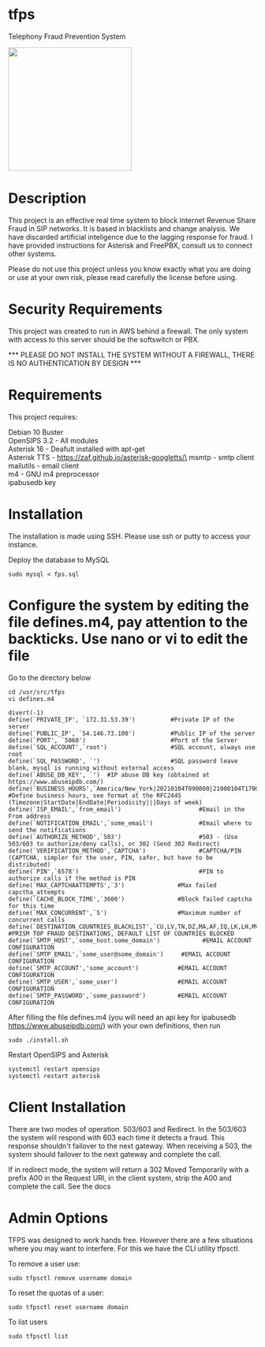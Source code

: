 # tfps
Telephony Fraud Prevention System

<img src="https://user-images.githubusercontent.com/4958202/129224574-0f294ebd-3e48-4a19-83e7-fa09529f576c.jpg" width="250">

# Description

This project is an effective real time system to block Internet Revenue Share Fraud in SIP networks. It is based in blacklists and change analysis. We have discarded artificial inteligence due to the lagging response for fraud. I have provided instructions for Asterisk and FreePBX, consult us to connect other systems. 

Please do not use this project unless you know exactly what you are doing or use at your own risk, please read carefully the license before using. 

# Security Requirements

This project was created to run in AWS behind a firewall. The only system with access to this server should be the softswitch or PBX. 

*** PLEASE DO NOT INSTALL THE SYSTEM WITHOUT A FIREWALL, THERE IS NO AUTHENTICATION BY DESIGN ***

# Requirements
This project requires:

Debian 10 Buster\
OpenSIPS 3.2 - All modules\
Asterisk 16  - Deafult installed with apt-get\
Asterisk TTS - https://zaf.github.io/asterisk-googletts/\
msmtp - smtp client\
mailutils - email client\
m4 - GNU m4 preprocessor\
ipabusedb key

# Installation

The installation is made using SSH. Please use ssh or putty to access your instance. 

Deploy the database to MySQL 

```
sudo mysql < fps.sql
```

# Configure the system by editing the file defines.m4, pay attention to the backticks. Use nano or vi to edit the file 

Go to the directory below 

```
cd /usr/src/tfps
vi defines.m4
``` 

```
divert(-1)
define(`PRIVATE_IP', `172.31.53.39')          #Private IP of the server
define(`PUBLIC_IP', `54.146.73.100')          #Public IP of the server
define(`PORT', `5060')                        #Port of the Server
define(`SQL_ACCOUNT',`root')                  #SQL account, always use root
define(`SQL_PASSWORD', `')                    #SQL password leave blank, mysql is running without external access
define(`ABUSE_DB_KEY', `')  #IP abuse DB key (obtained at https://www.abuseipdb.com/)
define(`BUSINESS_HOURS',`America/New_York|20210104T090000|21000104T170000||WEEKLY|||MO,TU,WE,TH,FR')        #Define business hours, see format at the RFC2445 (Timezone|StartDate|EndDate|Periodicity|||Days of week)
define(`ISP_EMAIL',`from_email')                      #Email in the From address
define(`NOTIFICATION_EMAIL',`some_email')             #Email where to send the notifications
define(`AUTHORIZE_METHOD',`503')                      #503 - (Use 503/603 to authorize/deny calls), or 302 (Send 302 Redirect) 
define(`VERIFICATION_METHOD',`CAPTCHA')               #CAPTCHA/PIN (CAPTCHA, simpler for the user, PIN, safer, but have to be distributed)
define(`PIN',`6578')                                  #PIN to authorize calls if the method is PIN
define(`MAX_CAPTCHAATTEMPTS',`3')               #Max failed capctha_attempts
define(`CACHE_BLOCK_TIME',`3600')               #Block failed captcha for this time
define(`MAX_CONCURRENT',`5')                    #Maximum number of concurrent calls
define(`DESTINATION_COUNTRIES_BLACKLIST',`CU,LV,TN,DZ,MA,AF,IQ,LK,LH,MV,TD,GN,EE,MG')  #PRISM TOP FRAUD DESTINATIONS, DEFAULT LIST OF COUNTRIES BLOCKED
define(`SMTP_HOST',`some_host.some_domain')            #EMAIL ACCOUNT CONFIGURATION
define(`SMTP_EMAIL',`some_user@some_domain')     #EMAIL ACCOUNT CONFIGURATION
define(`SMTP_ACCOUNT','some_account')           #EMAIL ACCOUNT CONFIGURATION
define(`SMTP_USER',`some_user')                 #EMAIL ACCOUNT CONFIGURATION
define(`SMTP_PASSWORD',`some_password')         #EMAIL ACCOUNT CONFIGURATION
```

After filling the file defines.m4 (you will need an api key for ipabusedb https://www.abuseipdb.com/) with your own definitions, then run

```
sudo ./install.sh
```   

Restart OpenSIPS and Asterisk

```
systemctl restart opensips
systemctl restart asterisk
```

# Client Installation

There are two modes of operation. 503/603 and Redirect.  In the 503/603 the system will respond with 603 each time it detects a fraud. This response shouldn't failover to the next gateway. When receiving a 503, the system should failover to the next gateway and complete the call. 

If in redirect mode, the system will return a 302 Moved Temporarily with a prefix A00 in the Request URI, in the client system, strip the A00 and complete the call. See the docs

# Admin Options

TFPS was designed to work hands free. However there are a few situations where you may want to interfere. For this we have the CLI utility tfpsctl. 

To remove a user use:

``` sudo tfpsctl remove username domain ```

To reset the quotas of a user:

``` sudo tfpsctl reset username domain ```

To list users 

``` sudo tfpsctl list ```




